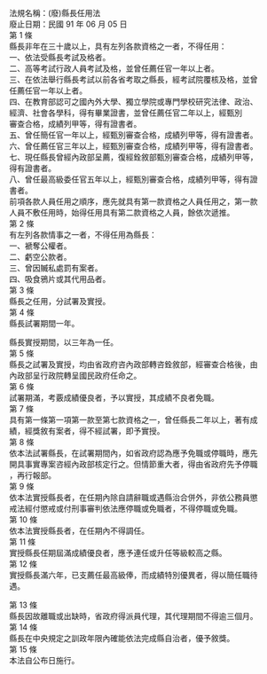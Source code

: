 法規名稱：(廢)縣長任用法  
廢止日期：民國 91 年 06 月 05 日  
第 1 條  
縣長非年在三十歲以上，具有左列各款資格之一者，不得任用：  
一、依法受縣長考試及格者。  
二、高等考試行政人員考試及格，並曾任薦任官一年以上者。  
三、在依法舉行縣長考試以前各省考取之縣長，經考試院覆核及格，並曾  
任薦任官一年以上者。  
四、在教育部認可之國內外大學、獨立學院或專門學校研究法律、政治、  
經濟、社會各學科，得有畢業證書，並曾任薦任官二年以上，經甄別  
審查合格，成績列甲等，得有證書者。  
五、曾任簡任官一年以上，經甄別審查合格，成績列甲等，得有證書者。  
六、曾任薦任官三年以上，經甄別審查合格，成績列甲等，得有證書者。  
七、現任縣長曾經內政部呈薦，復經銓敘部甄別審查合格，成績列甲等，  
得有證書者。  
八、曾任最高級委任官五年以上，經甄別審查合格，成績列甲等，得有證  
書者。  
前項各款人員任用之順序，應先就具有第一款資格之人員任用之，第一款  
人員不敷任用時，始得任用具有第二款資格之人員，餘依次遞推。  
第 2 條  
有左列各款情事之一者，不得任用為縣長：  
一、褫奪公權者。  
二、虧空公款者。  
三、曾因贓私處罰有案者。  
四、吸食鴉片或其代用品者。  
第 3 條  
縣長之任用，分試署及實授。  
第 4 條  
縣長試署期間一年。  


縣長實授期間，以三年為一任。  
第 5 條  
縣長之試署及實授，均由省政府咨內政部轉咨銓敘部，經審查合格後，由  
內政部呈行政院轉呈國民政府任命之。  
第 6 條  
試署期滿，考覈成績優良者，予以實授，其成績不良者免職。  
第 7 條  
具有第一條第一項第一款至第七款資格之一，曾任縣長二年以上，著有成  
績，經獎敘有案者，得不經試署，即予實授。  
第 8 條  
依本法試署縣長，在試署期間內，如省政府認為應予免職或停職時，應先  
開具事實專案咨經內政部核定行之。但情節重大者，得由省政府先予停職  
，再行報部。  
第 9 條  
依本法實授縣長者，在任期內除自請辭職或遇縣治合併外，非依公務員懲  
戒法經付懲戒或付刑事審判依法應停職或免職者，不得停職或免職。  
第 10 條  
依本法實授縣長者，在任期內不得調任。  
第 11 條  
實授縣長任期屆滿成績優良者，應予連任或升任等級較高之縣。  
第 12 條  
實授縣長滿六年，已支薦任最高級俸，而成績特別優異者，得以簡任職待  
遇。  


第 13 條  
縣長因故離職或出缺時，省政府得派員代理，其代理期間不得逾三個月。  
第 14 條  
縣長在中央規定之訓政年限內確能依法完成縣自治者，優予敘獎。  
第 15 條  
本法自公布日施行。  


